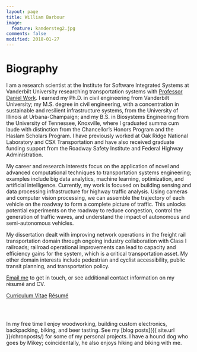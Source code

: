 ```yaml
---
layout: page
title: William Barbour
image:
  feature: kandersteg2.jpg
comments: false
modified: 2018-01-27
---
```


# Biography

I am a research scientist at the Institute for Software Integrated Systems at Vanderbilt University researching transportation systems with [Professor Daniel Work](https://my.vanderbilt.edu/danwork/). I earned my Ph.D. in civil engineering from Vanderbilt University; my M.S. degree in civil engineering, with a concentration in sustainable and resilient infrastructure systems, from the University of Illinois at Urbana-Champaign; and my B.S. in Biosystems Engineering from the University of Tennessee, Knoxville, where I graduated summa cum laude with distinction from the Chancellor’s Honors Program and the Haslam Scholars Program. I have previously worked at Oak Ridge National Laboratory and CSX Transportation and have also received graduate funding support from the Roadway Safety Institute and Federal Highway Administration.

My career and research interests focus on the application of novel and advanced computational techniques to transportation systems engineering; examples include big data analytics, machine learning, optimization, and artificial intelligence. Currently, my work is focused on building sensing and data processing infrastructure for highway traffic analysis. Using cameras and computer vision processing, we can assemble the trajectory of each vehicle on the roadway to form a complete picture of traffic. This unlocks potential experiments on the roadway to reduce congestion, control the generation of traffic waves, and understand the impact of autonomous and semi-autonomous vehicles.

My dissertation dealt with improving network operations in the freight rail transportation domain through ongoing industry collaboration with Class I railroads; railroad operational improvements can lead to capacity and efficiency gains for the system, which is a critical transportation asset. My other domain interests include pedestrian and cyclist accessibility, public transit planning, and transportation policy.

<a href="mailto:{{ site.owner.email | encode_email }}" title="Email me">Email me</a> to get in touch, or see additional contact information on my r&eacute;sum&eacute; and CV.

<div markdown="0"><a href="{{ site.url }}/download/william_barbour_cv.pdf" class="btn btn-info">Curriculum Vitae</a> <a href="{{ site.url }}/download/william_barbour_resume.pdf" class="btn btn-success">R&eacute;sum&eacute;</a></div>

<figure class="half">
	<a href="{{ site.url }}/images/rushmore.jpg"><img src="{{ site.url }}/images/rushmore.jpg" alt=""></a>
	<a href="{{ site.url }}/images/heidelberg_big.jpg"><img src="{{ site.url }}/images/heidelberg.jpg" alt=""></a>
</figure>

<figure>
	<a href="{{ site.url }}/images/jacksonville_big.jpg"><img src="{{ site.url }}/images/jacksonville.jpg" alt=""></a>
</figure>

In my free time I enjoy woodworking, building custom electronics, backpacking, biking, and beer tasting. See my [blog posts]({{ site.url }}/chronposts/) for some of my personal projects. I have a hound dog who goes by Mikey; coincidentally, he also enjoys hiking and biking with me.

<figure class="half">
	<a href="{{ site.url }}/images/mikey_hike.jpg"><img src="{{ site.url }}/images/mikey_hike.jpg" alt=""></a>
	<a href="{{ site.url }}/images/mikey_bike.jpg"><img src="{{ site.url }}/images/mikey_bike.jpg" alt=""></a>
</figure>

